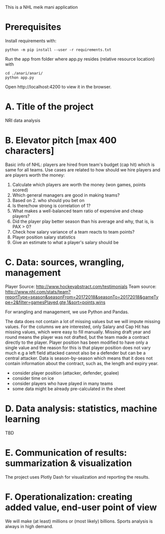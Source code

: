 This is a NHL meik mani application

# Prerequisites

Install requirements with:

```
python -m pip install --user -r requirements.txt
```

Run the app from folder where app.py resides (relative resource location) with

```
cd ./anari/anari/
python app.py
```

Open http://localhost:4200 to view it in the browser.

# A. Title of the project

NRI data analysis

# B. Elevator pitch [max 400 characters]

Basic info of NHL: players are hired from team's budget (cap hit) which is same for all teams. Use cases are related to how should we hire players and are players worth the money:

1. Calculate which players are worth the money (won games, points scored)
2. Which general managers are good in making teams?
3. Based on 2. who should you bet on
4. Is there/how strong is correlation of 1?
5. What makes a well-balanced team ratio of expensive and cheap players?
6. Did the player play better season than his average and why, that is, is PAX > 0?
7. Check how salary variance of a team reacts to team points?
8. Player position salary statistics
9. Give an estimate to what a player's salary should be

# C. Data: sources, wrangling, management

Player Source: http://www.hockeyabstract.com/testimonials
Team source: http://www.nhl.com/stats/team?reportType=season&seasonFrom=20172018&seasonTo=20172018&gameType=2&filter=gamesPlayed,gte,1&sort=points,wins

For wrangling and management, we use Python and Pandas.

The data does not contain a lot of missing values but we will impute missing values. For the columns we are interested, only Salary and Cap Hit has missing values, which were easy to fill manually. Missing draft year and round means the player was not drafted, but the team made a contract directly to the player.
Player position has been modified to have only a single value and the reason for this is that player position does not vary much e.g a left field attacked cannot also be a defender but can be a central attacker.
Data is season-by-season which means that it does not contain information about the contract, such as, the length and expiry year.

- consider player position (attacker, defender, goalee)
- consider time on ice
- consider players who have played in many teams
- some data might be already pre-calculated in the sheet

# D. Data analysis: statistics, machine learning

TBD

# E. Communication of results: summarization & visualization

The project uses Plotly Dash for visualization and reporting the results.

# F. Operationalization: creating added value, end-user point of view

We will make (at least) millions or (most likely) billions. Sports analysis is always in high demand.
